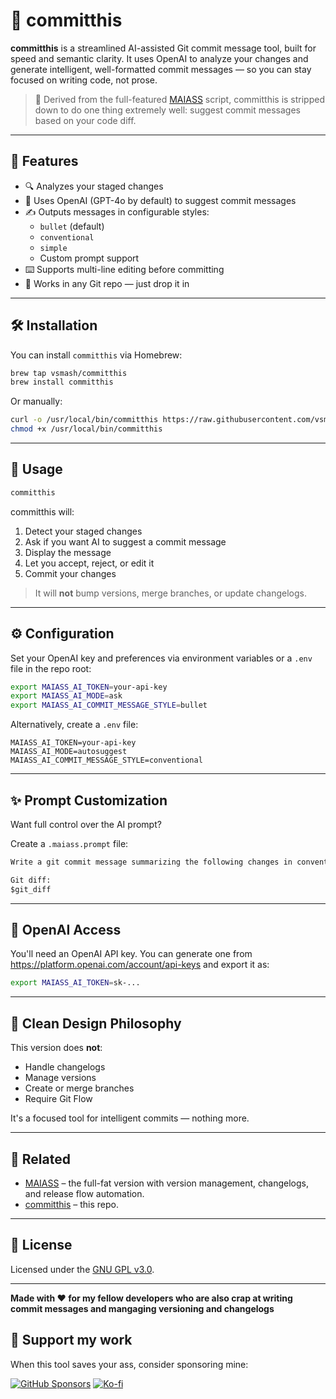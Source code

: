 # 🤖 committhis

**committhis** is a streamlined AI-assisted Git commit message tool, built for speed and semantic clarity. It uses OpenAI to analyze your changes and generate intelligent, well-formatted commit messages — so you can stay focused on writing code, not prose.

> 🧠 Derived from the full-featured [MAIASS](https://github.com/vsmash/maiass) script, committhis is stripped down to do one thing extremely well: suggest commit messages based on your code diff.
---

## 🚀 Features

- 🔍 Analyzes your staged changes
- 🧠 Uses OpenAI (GPT-4o by default) to suggest commit messages
- ✍️ Outputs messages in configurable styles:
    - `bullet` (default)
    - `conventional`
    - `simple`
    - Custom prompt support
- ⌨️ Supports multi-line editing before committing
- 🧩 Works in any Git repo — just drop it in

---

## 🛠 Installation

You can install `committhis` via Homebrew:

```bash
brew tap vsmash/committhis
brew install committhis
```

Or manually:

```bash
curl -o /usr/local/bin/committhis https://raw.githubusercontent.com/vsmash/committhis/main/committhis.sh
chmod +x /usr/local/bin/committhis
```

---

## 🧪 Usage

```bash
committhis
```

committhis will:

1. Detect your staged changes
2. Ask if you want AI to suggest a commit message
3. Display the message
4. Let you accept, reject, or edit it
5. Commit your changes

> It will **not** bump versions, merge branches, or update changelogs.

---

## ⚙️ Configuration

Set your OpenAI key and preferences via environment variables or a `.env` file in the repo root:

```bash
export MAIASS_AI_TOKEN=your-api-key
export MAIASS_AI_MODE=ask
export MAIASS_AI_COMMIT_MESSAGE_STYLE=bullet
```

Alternatively, create a `.env` file:

```dotenv
MAIASS_AI_TOKEN=your-api-key
MAIASS_AI_MODE=autosuggest
MAIASS_AI_COMMIT_MESSAGE_STYLE=conventional
```

---

## ✨ Prompt Customization

Want full control over the AI prompt?

Create a `.maiass.prompt` file:

```txt
Write a git commit message summarizing the following changes in conventional commit format. Use past tense.

Git diff:
$git_diff
```

---

## 🔐 OpenAI Access

You'll need an OpenAI API key. You can generate one from https://platform.openai.com/account/api-keys and export it as:

```bash
export MAIASS_AI_TOKEN=sk-...
```

---

## 🧼 Clean Design Philosophy

This version does **not**:
- Handle changelogs
- Manage versions
- Create or merge branches
- Require Git Flow

It's a focused tool for intelligent commits — nothing more.

---

## 🧬 Related

- [MAIASS](https://github.com/vsmash/maiass) – the full-fat version with version management, changelogs, and release flow automation.
- [committhis](https://github.com/vsmash/committhis) – this repo.

---

## 📖 License

Licensed under the [GNU GPL v3.0](LICENSE).

---

**Made with ❤️ for my fellow developers who are also crap at writing commit messages and mangaging versioning and changelogs**
## 💸 Support my work

When this tool saves your ass, consider sponsoring mine:

[![GitHub Sponsors](https://img.shields.io/badge/Sponsor-GitHub-ea4aaa?logo=github)](https://github.com/sponsors/vsmash)
[![Ko-fi](https://img.shields.io/badge/Buy%20Me%20a%20Coffee-Ko--fi-29abe0?logo=ko-fi)](https://ko-fi.com/myass)
